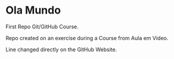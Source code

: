 # Ola Mundo
 First Repo Git/GitHub Course.

Repo created on an exercise during a Course from Aula em Video.

Line changed directly on the GitHub Website.
